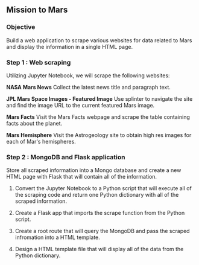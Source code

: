 ## Mission to Mars

### Objective
Build a web application to scrape various websites for data related to Mars and display the information in a single HTML page.

### Step 1 : Web scraping
Utilizing Jupyter Notebook, we will scrape the following websites:

<b>NASA Mars News</b>
Collect the latest news title and paragraph text.

<B>JPL Mars Space Images - Featured Image</b>
Use splinter to navigate the site and find the image URL to the current featured Mars image.

<b>Mars Facts</b>
Visit the Mars Facts webpage and scrape the table containing facts about the planet.

<b>Mars Hemisphere</b>
Visit the Astrogeology site to obtain high res images for each of Mar's hemispheres.

### Step 2 : MongoDB and Flask application
Store all scraped information into a Mongo database and create a new HTML page with Flask that will contain all of the information.

1. Convert the Jupyter Notebook to a Python script that will execute all of the scraping code and return one Python dictionary with all of the scraped information.

2. Create a Flask app that imports the scrape function from the Python script.

3. Create a root route that will query the MongoDB and pass the scraped infromation into a HTML template.

4. Design a HTML template file that will display all of the data from the Python dictionary.